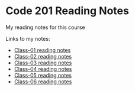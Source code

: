 # Code 201 Reading Notes

My reading notes for this course

Links to my notes:

- [Class-01 reading notes](class-01.md)
- [Class-02 reading notes](class-02.md)
- [Class-03 reading notes](class-03.md)
- [Class-04 reading notes](class-04.md)
- [Class-05 reading notes](class-05.md)
- [Class-06 reading notes](class-06.md)
